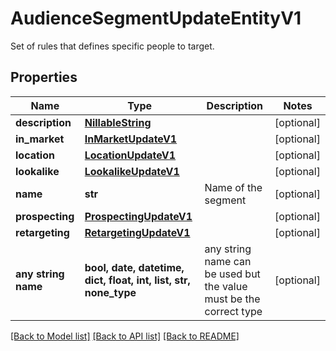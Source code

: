 # AudienceSegmentUpdateEntityV1

Set of rules that defines specific people to target.

## Properties
Name | Type | Description | Notes
------------ | ------------- | ------------- | -------------
**description** | [**NillableString**](NillableString.md) |  | [optional] 
**in_market** | [**InMarketUpdateV1**](InMarketUpdateV1.md) |  | [optional] 
**location** | [**LocationUpdateV1**](LocationUpdateV1.md) |  | [optional] 
**lookalike** | [**LookalikeUpdateV1**](LookalikeUpdateV1.md) |  | [optional] 
**name** | **str** | Name of the segment | [optional] 
**prospecting** | [**ProspectingUpdateV1**](ProspectingUpdateV1.md) |  | [optional] 
**retargeting** | [**RetargetingUpdateV1**](RetargetingUpdateV1.md) |  | [optional] 
**any string name** | **bool, date, datetime, dict, float, int, list, str, none_type** | any string name can be used but the value must be the correct type | [optional]

[[Back to Model list]](../README.md#documentation-for-models) [[Back to API list]](../README.md#documentation-for-api-endpoints) [[Back to README]](../README.md)


